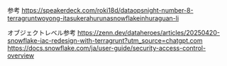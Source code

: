 参考
https://speakerdeck.com/roki18d/dataopsnight-number-8-terragruntwoyong-itasukerahurunasnowflakeinhuraguan-li

オブジェクトレベル参考
https://zenn.dev/dataheroes/articles/20250420-snowflake-iac-redesign-with-terragrunt?utm_source=chatgpt.com  
https://docs.snowflake.com/ja/user-guide/security-access-control-overview  